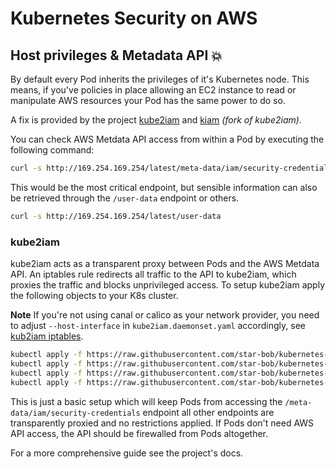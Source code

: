 # Kubernetes Security on AWS

## Host privileges & Metadata API :boom:

By default every Pod inherits the privileges of it's Kubernetes node. This means, if you've policies in place allowing an EC2 instance to read or manipulate AWS resources your Pod has the same power to do so.

A fix is provided by the project [kube2iam](https://github.com/jtblin/kube2iam) and [kiam](https://github.com/uswitch/kiam) *(fork of kube2iam)*.

You can check AWS Metdata API access from within a Pod by executing the following command:

```sh
curl -s http://169.254.169.254/latest/meta-data/iam/security-credentials
```

This would be the most critical endpoint, but sensible information can also be retrieved through the `/user-data` endpoint or others.

```sh
curl -s http://169.254.169.254/latest/user-data
```

### kube2iam

kube2iam acts as a transparent proxy between Pods and the AWS Metdata API. An iptables rule redirects all traffic to the API to kube2iam, which proxies the traffic and blocks unprivileged access. To setup kube2iam apply the following objects to your K8s cluster.

**Note** If you're not using canal or calico as your network provider, you need to adjust `--host-interface` in `kube2iam.daemonset.yaml` accordingly, see [kub2iam iptables](https://github.com/jtblin/kube2iam#iptables).

```sh
kubectl apply -f https://raw.githubusercontent.com/star-bob/kubernetes-security-best-practice/master/AWS/kube2iam.serviceaccount.yaml
kubectl apply -f https://raw.githubusercontent.com/star-bob/kubernetes-security-best-practice/master/AWS/kube2iam.clusterrole.yaml
kubectl apply -f https://raw.githubusercontent.com/star-bob/kubernetes-security-best-practice/master/AWS/kube2iam.clusterrolebinding.yaml
kubectl apply -f https://raw.githubusercontent.com/star-bob/kubernetes-security-best-practice/master/AWS/kube2iam.daemonset.yaml
```

This is just a basic setup which will keep Pods from accessing the `/meta-data/iam/security-credentials` endpoint all other endpoints are transparently proxied and no restrictions applied. If Pods don't need AWS API access, the API should be firewalled from Pods altogether.

For a more comprehensive guide see the project's docs.
